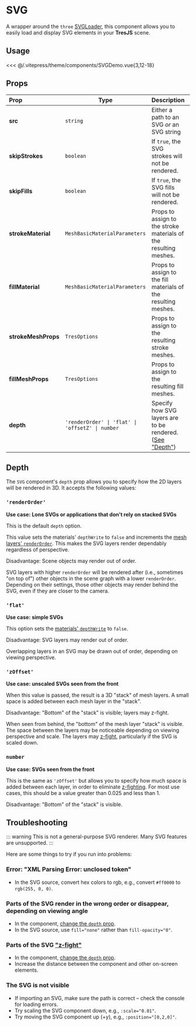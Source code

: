 # SVG <Badge type="warning" text="^3.3.0" />

<DocsDemo>
  <SVGDemo />
</DocsDemo>

A wrapper around the `three` [SVGLoader](https://threejs.org/examples/?q=sv#webgl_loader_svg), this component allows you to easily load and display SVG elements in your **TresJS** scene.

## Usage

<<< @/.vitepress/theme/components/SVGDemo.vue{3,12-18}

## Props

| Prop                | Type                                             | Description                                                        | Default       |
| :------------------ | -------------------------------------------------| :----------------------------------------------------------------- | ------------- |
| **src**             | `string`                                         | Either a path to an SVG *or* an SVG string                         |               |
| **skipStrokes**     | `boolean`                                        | If `true`, the SVG strokes will not be rendered.                   | `false`       |
| **skipFills**       | `boolean`                                        | If `true`, the SVG fills will not be rendered.                     | `false`       |
| **strokeMaterial**  | `MeshBasicMaterialParameters`                    | Props to assign to the stroke materials of the resulting meshes.   | `undefined`   |
| **fillMaterial**    | `MeshBasicMaterialParameters`                    | Props to assign to the fill materials of the resulting meshes.     | `undefined`   |
| **strokeMeshProps** | `TresOptions`                                    | Props to assign to the resulting stroke meshes.                    | `undefined`   |
| **fillMeshProps**   | `TresOptions`                                    | Props to assign to the resulting fill meshes.                      | `undefined`   |
| **depth**           | `'renderOrder' \| 'flat' \| 'offsetZ' \| number` | Specify how SVG layers are to be rendered. ([See "Depth"](#depth)) | `renderOrder` |

## Depth

The `SVG` component's `depth` prop allows you to specify how the 2D layers will be rendered in 3D. It accepts the following values:

### `'renderOrder'`

**Use case: Lone SVGs or applications that don't rely on stacked SVGs**

This is the default `depth` option.

This value sets the materials' `depthWrite` to `false` and increments the [mesh layers' `renderOrder`](https://threejs.org/docs/?q=mesh#api/en/core/Object3D.renderOrder). This makes the SVG layers render dependably regardless of perspective.

Disadvantage: Scene objects may render out of order.

SVG layers with higher `renderOrder` will be rendered after (i.e., sometimes "on top of") other objects in the scene graph with a lower `renderOrder`. Depending on their settings, those other objects may render behind the SVG, even if they are closer to the camera.

### `'flat'`

**Use case: simple SVGs**

This option sets the [materials' `depthWrite`](https://threejs.org/docs/?q=mesh#api/en/materials/Material.depthWrite) to `false`.

Disadvantage: SVG layers may render out of order.

Overlapping layers in an SVG may be drawn out of order, depending on viewing perspective.

### `'zOffset'`

**Use case: unscaled SVGs seen from the front**

When this value is passed, the result is a 3D "stack" of mesh layers. A small space is added between each mesh layer in the "stack".

Disadvantage: "Bottom" of the "stack" is visible; layers may z-fight.

When seen from behind, the "bottom" of the mesh layer "stack" is visible. The space between the layers may be noticeable depending on viewing perspective and scale. The layers may [z-fight](https://en.wikipedia.org/wiki/Z-fighting), particularly if the SVG is scaled down.

### `number`

**Use case: SVGs seen from the front**

This is the same as `'zOffset'` but allows you to specify how much space is added between each layer, in order to eliminate [z-fighting](https://en.wikipedia.org/wiki/Z-fighting). For most use cases, this should be a value greater than 0.025 and less than 1.

Disadvantage: "Bottom" of the "stack" is visible.

## Troubleshooting

::: warning
This is not a general-purpose SVG renderer. Many SVG features are unsupported.
:::

Here are some things to try if you run into problems:

### Error: "XML Parsing Error: unclosed token"

* In the SVG source, convert hex colors to rgb, e.g., convert `#ff0000` to `rgb(255, 0, 0)`.

### Parts of the SVG render in the wrong order or disappear, depending on viewing angle

* In the component, [change the `depth` prop](#depth).
* In the SVG source, use `fill="none"` rather than `fill-opacity="0"`.

### Parts of the SVG ["z-fight"](https://en.wikipedia.org/wiki/Z-fighting)

* In the component, [change the `depth` prop](#depth).
* Increase the distance between the component and other on-screen elements.

### The SVG is not visible

* If importing an SVG, make sure the path is correct – check the console for loading errors.
* Try scaling the SVG component down, e.g., `:scale="0.01"`.
* Try moving the SVG component up (+y), e.g., `:position="[0,2,0]"`.
